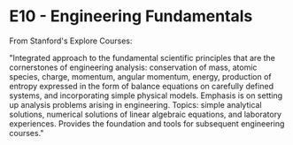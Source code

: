 # E10 - Engineering Fundamentals

From Stanford's Explore Courses:

"Integrated approach to the fundamental scientific principles that are the cornerstones of engineering analysis: conservation of mass, atomic species, charge, momentum, angular momentum, energy, production of entropy expressed in the form of balance equations on carefully defined systems, and incorporating simple physical models. Emphasis is on setting up analysis problems arising in engineering. Topics: simple analytical solutions, numerical solutions of linear algebraic equations, and laboratory experiences. Provides the foundation and tools for subsequent engineering courses."
